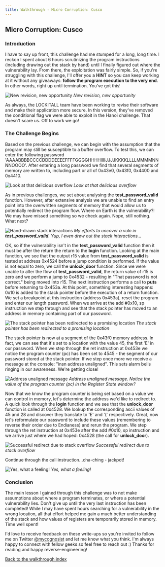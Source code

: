 ```yaml
---
title: Walkthrough - Micro Corruption: Cusco
---
```


## Micro Corruption: Cusco
### Introduction

I have to say up front, this challenge had me stumped for a long, long time. I reckon I spent about 6 hours scrutinizing the program instructions (including drawing out the stack by hand) until I finally figured out where the vulnerability lay. From there, the exploitation was fairly simple. So, if you're struggling with this challenge, I'll offer you a **HINT** so you can keep working at it without any giveaways: **follow the program execution to the very end**. In other words, right up until termination. You've got this!

![New revision, new opportunity](https://mycognosist.github.io/images/CuscoUpdate.png)
_New revision, new opportunity_

As always, the LOCKITALL team have been working to revise their software and make their application more secure. In this version, they've removed the conditional flag we were able to exploit in the Hanoi challenge. That doesn't scare us. Off to work we go!

### The Challenge Begins

Based on the previous challenge, we can begin with the assumption that the program may still be susceptible to a buffer overflow. To test this, we can enter the following password 'AAAABBBBCCCCDDDDEEEEFFFFGGGGHHHHIIIIJJJJKKKKLLLLMMMMNNNNOOOO'. After entering a long password we find that several segments of memory are written to, including part or all of 0x43e0, 0x43f0, 0x4400 and 0x4410.

![Look at that delicious overflow](https://mycognosist.github.io/images/CuscoOverflow.png)
_Look at that delicious overflow_

As in previous challenges, we set about analysing the **test_password_valid** function. However, after extensive analysis we are unable to find an entry point into the overwritten segments of memory that would allow us to potentially redirect the program flow. Where on Earth is the vulnerability?! We may have missed something so we check again. Nope, still nothing. What next?

![Hand-drawn stack interactions](https://mycognosist.github.io/images/CuscoWorking.png)
_My efforts to uncover a vuln in **test_password_valid**. Yup, I even drew out the stack interactions..._

OK, so if the vulnerability isn't in the **test_password_valid** function then it must be after the return the return to the **login** function. Looking at the main function, we see that the output r15 value from **test_password_valid** is tested at address 0x4524 before a jump condition is performed. If the value is not equal to zero, we call the **unlock_door** function. Since we were unable to alter the flow of **test_password_valid**, the return value of r15 is zero and we perform a jump to 0x4532 - resulting in "That password is not correct." being moved into r15. The next instruction performs a call to **puts** before returning to 0x453a. At this point, something interesting happens: 0x10 is added to the stack pointer before the execution of a return function. We set a breakpoint at this instruction (address 0x453a), reset the program and enter our length password. When we arrive at the add #0x10, sp instruction we step through and see that the stack pointer has moved to an address in memory containing part of our password.

![The stack pointer has been redirected to a promising location](https://mycognosist.github.io/images/CuscoSPOver.png)
_The stack pointer has been redirected to a promising location_

The stack pointer is now at a segment of the 0x43f0 memory address. In fact, we can see that it's set to a location with the value 45, the first 'E' in our password. When we step through the ret instruction at 0x453e we notice the program counter (pc) has been set to 4545 - the segment of our password stored at the stack pointer. If we step once more we receive a message at the console: "insn address unaligned". This sets alarm bells ringing in our awareness. We're getting close!

![Address unaligned message](https://mycognosist.github.io/images/CuscoPC.png)
_Address unaligned message. Notice the value of the program counter (pc) in the Register State window?_

Now that we know the program counter is being set based on a value we can control in memory, let's determine the address we'd like to redirect to. A quick look through the **login** function and we see that the **unlock_door** function is called at 0x4528. We lookup the corresponding ascii values of 45 and 28 and discover they translate to 'E' and '(' respectively. Great, now let's reformulate our password to include these values (remembering to reverse their order due to Endianess) and rerun the program. We step through the ret instruction at 0x453e after the add #0x10, sp instruction and we arrive just where we had hoped: 0x4528 (the call for **unlock_door**).

![Successful redirect due to stack overflow](https://mycognosist.github.io/images/CuscoPass.png)
_Successful redirect due to stack overflow_

Continue through the call instruction...cha-ching - jackpot!

![Yes, what a feeling!](https://mycognosist.github.io/images/CuscoSolved.png)
_Yes, what a feeling!_

### Conclusion

The main lesson I gained through this challenge was to not make assumptions about where a program terminates, or where a potential vulnerability lies. Don't give up until the very last instruction has been completed! While I may have spent hours searching for a vulnerability in the wrong location, all that effort helped me gain a much better understanding of the stack and how values of registers are temporarily stored in memory. Time well spent!

I'd love to receive feedback on these write-ups so you're invited to follow me on Twitter [@mycognosist](https://twitter.com/mycognosist) and let me know what you think. I'm always happy to connect with fellow geeks so feel free to reach out :) Thanks for reading and happy reverse-engineering!

[Back to the walkthrough index](https://mycognosist.github.io/)
